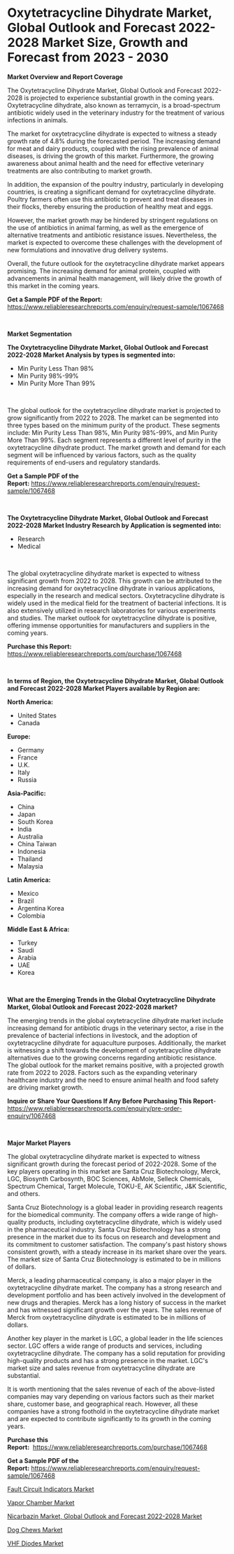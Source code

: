 <p><h1>Oxytetracycline Dihydrate Market, Global Outlook and Forecast 2022-2028 Market Size, Growth and Forecast from 2023 - 2030</h1></p><p><strong>Market Overview and Report Coverage</strong></p>
<p><p>The Oxytetracycline Dihydrate Market, Global Outlook and Forecast 2022-2028 is projected to experience substantial growth in the coming years. Oxytetracycline dihydrate, also known as terramycin, is a broad-spectrum antibiotic widely used in the veterinary industry for the treatment of various infections in animals.</p><p>The market for oxytetracycline dihydrate is expected to witness a steady growth rate of 4.8% during the forecasted period. The increasing demand for meat and dairy products, coupled with the rising prevalence of animal diseases, is driving the growth of this market. Furthermore, the growing awareness about animal health and the need for effective veterinary treatments are also contributing to market growth.</p><p>In addition, the expansion of the poultry industry, particularly in developing countries, is creating a significant demand for oxytetracycline dihydrate. Poultry farmers often use this antibiotic to prevent and treat diseases in their flocks, thereby ensuring the production of healthy meat and eggs.</p><p>However, the market growth may be hindered by stringent regulations on the use of antibiotics in animal farming, as well as the emergence of alternative treatments and antibiotic resistance issues. Nevertheless, the market is expected to overcome these challenges with the development of new formulations and innovative drug delivery systems.</p><p>Overall, the future outlook for the oxytetracycline dihydrate market appears promising. The increasing demand for animal protein, coupled with advancements in animal health management, will likely drive the growth of this market in the coming years.</p></p>
<p><strong>Get a Sample PDF of the Report:</strong> <a href="https://www.reliableresearchreports.com/enquiry/request-sample/1067468">https://www.reliableresearchreports.com/enquiry/request-sample/1067468</a></p>
<p>&nbsp;</p>
<p><strong>Market Segmentation</strong></p>
<p><strong>The Oxytetracycline Dihydrate Market, Global Outlook and Forecast 2022-2028 Market Analysis by types is segmented into:</strong></p>
<p><ul><li>Min Purity Less Than 98%</li><li>Min Purity 98%-99%</li><li>Min Purity More Than 99%</li></ul></p>
<p>&nbsp;</p>
<p><p>The global outlook for the oxytetracycline dihydrate market is projected to grow significantly from 2022 to 2028. The market can be segmented into three types based on the minimum purity of the product. These segments include: Min Purity Less Than 98%, Min Purity 98%-99%, and Min Purity More Than 99%. Each segment represents a different level of purity in the oxytetracycline dihydrate product. The market growth and demand for each segment will be influenced by various factors, such as the quality requirements of end-users and regulatory standards.</p></p>
<p><strong>Get a Sample PDF of the Report:</strong>&nbsp;<a href="https://www.reliableresearchreports.com/enquiry/request-sample/1067468">https://www.reliableresearchreports.com/enquiry/request-sample/1067468</a></p>
<p>&nbsp;</p>
<p><strong>The Oxytetracycline Dihydrate Market, Global Outlook and Forecast 2022-2028 Market Industry Research by Application is segmented into:</strong></p>
<p><ul><li>Research</li><li>Medical</li></ul></p>
<p>&nbsp;</p>
<p><p>The global oxytetracycline dihydrate market is expected to witness significant growth from 2022 to 2028. This growth can be attributed to the increasing demand for oxytetracycline dihydrate in various applications, especially in the research and medical sectors. Oxytetracycline dihydrate is widely used in the medical field for the treatment of bacterial infections. It is also extensively utilized in research laboratories for various experiments and studies. The market outlook for oxytetracycline dihydrate is positive, offering immense opportunities for manufacturers and suppliers in the coming years.</p></p>
<p><strong>Purchase this Report:</strong>&nbsp; <a href="https://www.reliableresearchreports.com/purchase/1067468">https://www.reliableresearchreports.com/purchase/1067468</a></p>
<p>&nbsp;</p>
<p><strong>In terms of Region, the Oxytetracycline Dihydrate Market, Global Outlook and Forecast 2022-2028 Market Players available by Region are:</strong></p>
<p>
    <p> <strong> North America: </strong>
        <ul>
            <li>United States</li>
            <li>Canada</li>
        </ul>
        </p> 
    <p> <strong> Europe: </strong>
        <ul>
            <li>Germany</li>
            <li>France</li>
            <li>U.K.</li>
            <li>Italy</li>
            <li>Russia</li>
        </ul>
        </p> 
    <p> <strong> Asia-Pacific: </strong>
        <ul>
            <li>China</li>
            <li>Japan</li>
            <li>South Korea</li>
            <li>India</li>
            <li>Australia</li>
            <li>China Taiwan</li>
            <li>Indonesia</li>
            <li>Thailand</li>
            <li>Malaysia</li>
        </ul>
        </p> 
    <p> <strong> Latin America: </strong>
        <ul>
            <li>Mexico</li>
            <li>Brazil</li>
            <li>Argentina Korea</li>
            <li>Colombia</li>
        </ul>
        </p> 
    <p> <strong> Middle East & Africa: </strong>
        <ul>
            <li>Turkey</li>
            <li>Saudi</li>
            <li>Arabia</li>
            <li>UAE</li>
            <li>Korea</li>
        </ul>
    </p>
    </p>
<p>&nbsp;</p>
<p><strong>What are the Emerging Trends in the Global Oxytetracycline Dihydrate Market, Global Outlook and Forecast 2022-2028 market?</strong></p>
<p><p>The emerging trends in the global oxytetracycline dihydrate market include increasing demand for antibiotic drugs in the veterinary sector, a rise in the prevalence of bacterial infections in livestock, and the adoption of oxytetracycline dihydrate for aquaculture purposes. Additionally, the market is witnessing a shift towards the development of oxytetracycline dihydrate alternatives due to the growing concerns regarding antibiotic resistance. The global outlook for the market remains positive, with a projected growth rate from 2022 to 2028. Factors such as the expanding veterinary healthcare industry and the need to ensure animal health and food safety are driving market growth.</p></p>
<p><strong>Inquire or Share Your Questions If Any Before Purchasing This Report</strong>- <a href="https://www.reliableresearchreports.com/enquiry/pre-order-enquiry/1067468">https://www.reliableresearchreports.com/enquiry/pre-order-enquiry/1067468</a></p>
<p>&nbsp;</p>
<p><strong>Major Market Players</strong></p>
<p><p>The global oxytetracycline dihydrate market is expected to witness significant growth during the forecast period of 2022-2028. Some of the key players operating in this market are Santa Cruz Biotechnology, Merck, LGC, Biosynth Carbosynth, BOC Sciences, AbMole, Selleck Chemicals, Spectrum Chemical, Target Molecule, TOKU-E, AK Scientific, J&K Scientific, and others.</p><p>Santa Cruz Biotechnology is a global leader in providing research reagents for the biomedical community. The company offers a wide range of high-quality products, including oxytetracycline dihydrate, which is widely used in the pharmaceutical industry. Santa Cruz Biotechnology has a strong presence in the market due to its focus on research and development and its commitment to customer satisfaction. The company's past history shows consistent growth, with a steady increase in its market share over the years. The market size of Santa Cruz Biotechnology is estimated to be in millions of dollars.</p><p>Merck, a leading pharmaceutical company, is also a major player in the oxytetracycline dihydrate market. The company has a strong research and development portfolio and has been actively involved in the development of new drugs and therapies. Merck has a long history of success in the market and has witnessed significant growth over the years. The sales revenue of Merck from oxytetracycline dihydrate is estimated to be in millions of dollars.</p><p>Another key player in the market is LGC, a global leader in the life sciences sector. LGC offers a wide range of products and services, including oxytetracycline dihydrate. The company has a solid reputation for providing high-quality products and has a strong presence in the market. LGC's market size and sales revenue from oxytetracycline dihydrate are substantial.</p><p>It is worth mentioning that the sales revenue of each of the above-listed companies may vary depending on various factors such as their market share, customer base, and geographical reach. However, all these companies have a strong foothold in the oxytetracycline dihydrate market and are expected to contribute significantly to its growth in the coming years.</p></p>
<p><strong>Purchase this Report:</strong>&nbsp;&nbsp;<a href="https://www.reliableresearchreports.com/purchase/1067468">https://www.reliableresearchreports.com/purchase/1067468</a></p>
<p></p>
<p><strong>Get a Sample PDF of the Report:</strong>&nbsp;<a href="https://www.reliableresearchreports.com/enquiry/request-sample/1067468">https://www.reliableresearchreports.com/enquiry/request-sample/1067468</a></p>
<p><p><a href="https://www.linkedin.com/pulse/fault-circuit-indicators-market-size-share-global-analysis-9a9ge/">Fault Circuit Indicators Market</a></p><p><a href="https://www.linkedin.com/pulse/decoding-vapor-chamber-market-deep-dive-latest-trends-94vje/">Vapor Chamber Market</a></p><p><a href="https://github.com/RichRobinson5/Market-Research-Report-List-1/blob/main/nicarbazin-market-global-outlook-and-forecast-2022-2028-market.md">Nicarbazin Market, Global Outlook and Forecast 2022-2028 Market</a></p><p><a href="https://medium.com/@rachelyoung56/dog-chews-market-size-growth-forecast-2023-2030-631a69099eb9">Dog Chews Market</a></p><p><a href="https://www.reportprime.com/vhf-diodes-r5610">VHF Diodes Market</a></p></p>